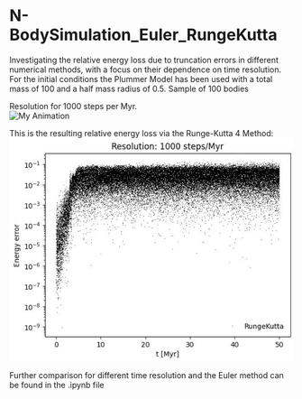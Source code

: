 # N-BodySimulation_Euler_RungeKutta
Investigating the relative energy loss due to truncation errors in different numerical methods, with a focus on their dependence on time resolution.
For the initial conditions the Plummer Model has been used with a total mass of 100 and a half mass radius of 0.5.
Sample of 100 bodies

Resolution for 1000 steps per Myr.  
![My Animation](animation.gif)


This is the resulting relative energy loss via the Runge-Kutta 4 Method:
![Energyloss](Energyloss.png)

Further comparison for different time resolution and the Euler method can be found in the .ipynb file
